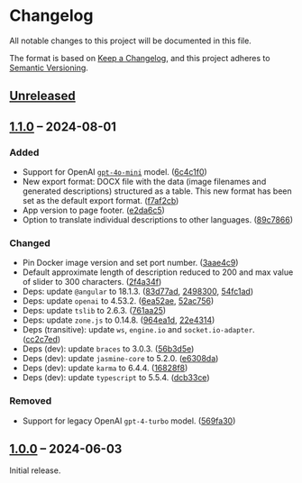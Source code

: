 # Changelog

All notable changes to this project will be documented in this file.

The format is based on [Keep a Changelog](https://keepachangelog.com/), and this project adheres to [Semantic Versioning](https://semver.org/spec/v2.0.0.html).



## [Unreleased]



## [1.1.0] – 2024-08-01

### Added

- Support for OpenAI [`gpt-4o-mini`](https://platform.openai.com/docs/models/gpt-4o-mini) model. ([6c4c1f0](https://github.com/slsfi/abbi-ng-ai-image-descriptor/commit/6c4c1f0478c018808e21abcbf633f222e40b68f4))
- New export format: DOCX file with the data (image filenames and generated descriptions) structured as a table. This new format has been set as the default export format. ([f7af2cb](https://github.com/slsfi/abbi-ng-ai-image-descriptor/commit/f7af2cb5ac78705cd4acba27e06316de3e27fe4a))
- App version to page footer. ([e2da6c5](https://github.com/slsfi/abbi-ng-ai-image-descriptor/commit/e2da6c5381207bbf0d859fc09315aa5c8d9ac398))
- Option to translate individual descriptions to other languages. ([89c7866](https://github.com/slsfi/abbi-ng-ai-image-descriptor/commit/89c7866c52ad9e557d94c1e56d2dbd36a8b1f49d))

### Changed

- Pin Docker image version and set port number. ([3aae4c9](https://github.com/slsfi/abbi-ng-ai-image-descriptor/commit/3aae4c94f79a6fd48f33684b38d90e0889bc99d0))
- Default approximate length of description reduced to 200 and max value of slider to 300 characters. ([2f4a34f](https://github.com/slsfi/abbi-ng-ai-image-descriptor/commit/2f4a34f6183142909287131c7e9fd77db402e69f))
- Deps: update `@angular` to 18.1.3. ([83d77ad](https://github.com/slsfi/abbi-ng-ai-image-descriptor/commit/83d77adfe46bcaa233f34d75dc0369b553737148), [2498300](https://github.com/slsfi/abbi-ng-ai-image-descriptor/commit/2498300655d458e7ee429adfa9d24d8379dcadc6), [54fc1ad](https://github.com/slsfi/abbi-ng-ai-image-descriptor/commit/54fc1ad63d0f6c1b2a9fb109aa3010888940f551))
- Deps: update `openai` to 4.53.2. ([6ea52ae](https://github.com/slsfi/abbi-ng-ai-image-descriptor/commit/6ea52ae4605f24b0391ba009f052dc7add5cba84), [52ac756](https://github.com/slsfi/abbi-ng-ai-image-descriptor/commit/52ac75643437a070074d7f2b7fab6ff7d759c121))
- Deps: update `tslib` to 2.6.3. ([761aa25](https://github.com/slsfi/abbi-ng-ai-image-descriptor/commit/761aa252bab2e6e1952ba6ae3c1b99585871d213))
- Deps: update `zone.js` to 0.14.8. ([964ea1d](https://github.com/slsfi/abbi-ng-ai-image-descriptor/commit/964ea1d61c6f39eec6257e8aa3b014b277d07dc5), [22e4314](https://github.com/slsfi/abbi-ng-ai-image-descriptor/commit/22e4314321d666d07a61403974dfa34da2316515))
- Deps (transitive): update `ws`, `engine.io` and `socket.io-adapter`. ([cc2c7ed](https://github.com/slsfi/abbi-ng-ai-image-descriptor/commit/cc2c7edacf89058e30255e19376d4695deb84ab9))
- Deps (dev): update `braces` to 3.0.3. ([56b3d5e](https://github.com/slsfi/abbi-ng-ai-image-descriptor/commit/56b3d5e7f1832711ab9c28954867def5f1855e86))
- Deps (dev): update `jasmine-core` to 5.2.0. ([e6308da](https://github.com/slsfi/abbi-ng-ai-image-descriptor/commit/e6308da4cea5ce490f5b3062876177282a9607ad))
- Deps (dev): update `karma` to 6.4.4. ([16828f8](https://github.com/slsfi/abbi-ng-ai-image-descriptor/commit/16828f87fd853790e4dbb0d0eacad07359aa3b42))
- Deps (dev): update `typescript` to 5.5.4. ([dcb33ce](https://github.com/slsfi/abbi-ng-ai-image-descriptor/commit/dcb33cef8961e386851b3029093a01bf49565e1f))

### Removed

- Support for legacy OpenAI `gpt-4-turbo` model. ([569fa30](https://github.com/slsfi/abbi-ng-ai-image-descriptor/commit/569fa3053630052f94269dc25285478ec8b64d85))



## [1.0.0] – 2024-06-03

Initial release.



[unreleased]: https://github.com/slsfi/abbi-ng-ai-image-descriptor/compare/1.1.0...HEAD
[1.1.0]: https://github.com/slsfi/abbi-ng-ai-image-descriptor/compare/1.0.0...1.1.0
[1.0.0]: https://github.com/slsfi/abbi-ng-ai-image-descriptor/releases/tag/1.0.0

